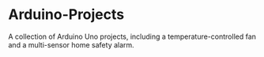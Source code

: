 # Arduino-Projects
A collection of Arduino Uno projects, including a temperature-controlled fan and a multi-sensor home safety alarm.
